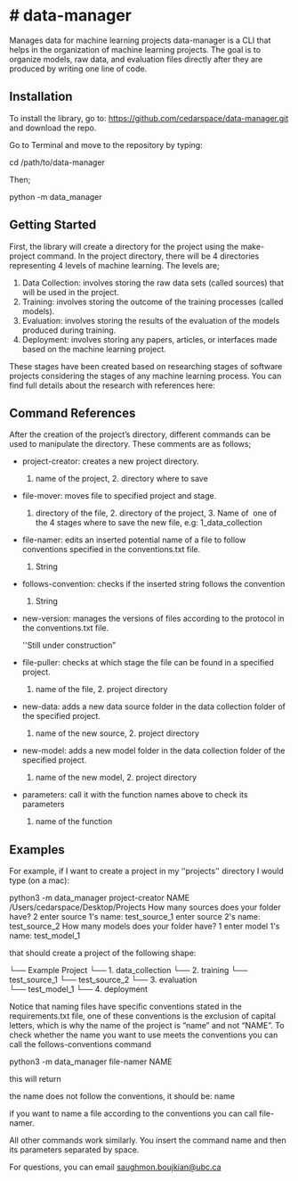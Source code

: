 <h1> # data-manager </h1>
Manages data for machine learning projects
data-manager is a CLI that helps in the organization of machine learning projects. The goal is to organize models, raw data, and evaluation files directly after they are produced by writing one line of code. 



<h2> Installation </h2>

To install the library, go to: https://github.com/cedarspace/data-manager.git and download the repo. 

Go to Terminal and move to the repository by typing: 

cd /path/to/data-manager

Then;

python -m data_manager <command name> 





<h2> Getting Started </h2>

First, the library will create a directory for the project using the make-project command. In the project directory, there will be 4 directories representing 4 levels of machine learning. The levels are; 

1. Data Collection: involves storing the raw data sets (called sources) that will be used in the project.
2. Training: involves storing the outcome of the training processes (called models).
3. Evaluation: involves storing the results of the evaluation of the models produced during training.
4. Deployment: involves storing any papers, articles, or interfaces made based on the machine learning project. 

These stages have been created based on researching stages of software projects considering the stages of any machine learning process.  You can find full details about the research with references here: 

<h2> Command References </h2>

After the creation of the project’s directory, different commands can be used to manipulate the directory. These comments are as follows;  

-  project-creator: creates a new project directory.
     1. name of the project, 2. directory where to save

- file-mover: moves file to specified project and stage. 

     1. directory of the file, 2. directory of the project, 3. Name of  one of the 4 stages where to save the new file, e.g: 1_data_collection

- file-namer: edits an inserted potential name of a file to follow conventions specified in the conventions.txt file. 

     1. String
   
- follows-convention: checks if the inserted string follows the convention

     1. String

- new-version: manages the versions of files according to the protocol in the conventions.txt file. 

     ''Still under construction”

- file-puller: checks at which stage the file can be found in a specified project. 

     1. name of the file, 2. project directory

- new-data: adds a new data source folder in the data collection folder of the specified project.
  
     1. name of the new source, 2. project directory

- new-model: adds a new model folder in the data collection folder of the specified project.

     1. name of the new model, 2. project directory

- parameters: call it with the function names above to check its parameters

     1. name of the function


<h2> Examples </h2>

For example, if I want to create a project in my ‘'projects’' directory I would type (on a mac): 

python3 -m data_manager project-creator NAME /Users/cedarspace/Desktop/Projects
How many sources does your folder have? 2
enter source 1's name: test_source_1
enter source 2's name: test_source_2
How many models does your folder have? 1
enter model 1's name: test_model_1

that should create a project of the following shape: 

└── Example Project
     └── 1. data_collection 
     └── 2. training
          └── test_source_1
          └── test_source_2 
     └── 3. evaluation  
          └── test_model_1
     └── 4. deployment 


Notice that naming files have specific conventions stated in the requirements.txt file, one of these conventions is the exclusion of capital letters, which is why the name of the project is “name” and not “NAME”. To check whether the name you want to use meets the conventions you can call the follows-conventions command

python3 -m data_manager file-namer NAME

this will return 

the name does not follow the conventions, it should be: 
name

if you want to name a file according to the conventions you can call file-namer. 

All other commands work similarly. You insert the command name and then its parameters separated by space. 


For questions, you can email saughmon.boujkian@ubc.ca
